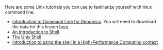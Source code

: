 Here are some Unix tutorials you can use to familiarize yourself with linux command line:
+ [Introduction to Command Line for Genomics](https://datacarpentry.org/shell-genomics/). 
You will need to download the data for this lesson [here](https://figshare.com/articles/Data_Carpentry_Genomics_beta_2_0/7726454).
+ [An Introduction to Shell](https://angus.readthedocs.io/en/2019/shell_intro/index.html).
+ [The Unix Shell](https://swcarpentry.github.io/shell-novice/)
+ [Introduction to using the shell in a High-Performance Computing context](https://hpc-carpentry.github.io/hpc-shell/)
